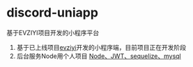# discord-uniapp
基于EVZIYI项目开发的小程序平台
1. 基于已上线项目[evziyi](https://www.evziyi.top/)开发的小程序端，目前项目正在开发阶段
2. 后台服务Node用个人项目 [Node、JWT、sequelize、mysql](https://github.com/jiang227947/node-server)
